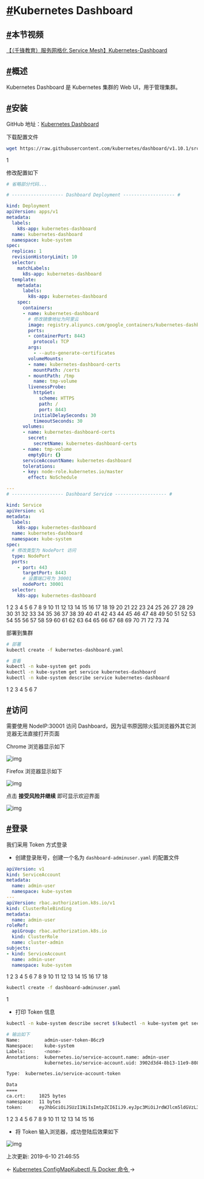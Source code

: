 # [#](https://funtl.com/zh/service-mesh-kubernetes/Dashboard.html#kubernetes-dashboard)Kubernetes Dashboard

## [#](https://funtl.com/zh/service-mesh-kubernetes/Dashboard.html#本节视频)本节视频

[【（千锋教育）服务网格化 Service Mesh】Kubernetes-Dashboard](https://www.bilibili.com/video/av52359802/?p=20)

## [#](https://funtl.com/zh/service-mesh-kubernetes/Dashboard.html#概述)概述

Kubernetes Dashboard 是 Kubernetes 集群的 Web UI，用于管理集群。

## [#](https://funtl.com/zh/service-mesh-kubernetes/Dashboard.html#安装)安装

GitHub 地址：[Kubernetes Dashboard](https://github.com/kubernetes/dashboard)

下载配置文件

```bash
wget https://raw.githubusercontent.com/kubernetes/dashboard/v1.10.1/src/deploy/recommended/kubernetes-dashboard.yaml
```

1

修改配置如下

```yaml
# 省略部分代码...

# ------------------- Dashboard Deployment ------------------- #

kind: Deployment
apiVersion: apps/v1
metadata:
  labels:
    k8s-app: kubernetes-dashboard
  name: kubernetes-dashboard
  namespace: kube-system
spec:
  replicas: 1
  revisionHistoryLimit: 10
  selector:
    matchLabels:
      k8s-app: kubernetes-dashboard
  template:
    metadata:
      labels:
        k8s-app: kubernetes-dashboard
    spec:
      containers:
      - name: kubernetes-dashboard
        # 修改镜像地址为阿里云
        image: registry.aliyuncs.com/google_containers/kubernetes-dashboard-amd64:v1.10.1
        ports:
        - containerPort: 8443
          protocol: TCP
        args:
          - --auto-generate-certificates
        volumeMounts:
        - name: kubernetes-dashboard-certs
          mountPath: /certs
        - mountPath: /tmp
          name: tmp-volume
        livenessProbe:
          httpGet:
            scheme: HTTPS
            path: /
            port: 8443
          initialDelaySeconds: 30
          timeoutSeconds: 30
      volumes:
      - name: kubernetes-dashboard-certs
        secret:
          secretName: kubernetes-dashboard-certs
      - name: tmp-volume
        emptyDir: {}
      serviceAccountName: kubernetes-dashboard
      tolerations:
      - key: node-role.kubernetes.io/master
        effect: NoSchedule

---
# ------------------- Dashboard Service ------------------- #

kind: Service
apiVersion: v1
metadata:
  labels:
    k8s-app: kubernetes-dashboard
  name: kubernetes-dashboard
  namespace: kube-system
spec:
  # 修改类型为 NodePort 访问
  type: NodePort
  ports:
    - port: 443
      targetPort: 8443
      # 设置端口号为 30001
      nodePort: 30001
  selector:
    k8s-app: kubernetes-dashboard
```

1
2
3
4
5
6
7
8
9
10
11
12
13
14
15
16
17
18
19
20
21
22
23
24
25
26
27
28
29
30
31
32
33
34
35
36
37
38
39
40
41
42
43
44
45
46
47
48
49
50
51
52
53
54
55
56
57
58
59
60
61
62
63
64
65
66
67
68
69
70
71
72
73
74

部署到集群

```bash
# 部署
kubectl create -f kubernetes-dashboard.yaml

# 查看
kubectl -n kube-system get pods
kubectl -n kube-system get service kubernetes-dashboard
kubectl -n kube-system describe service kubernetes-dashboard
```

1
2
3
4
5
6
7

## [#](https://funtl.com/zh/service-mesh-kubernetes/Dashboard.html#访问)访问

需要使用 NodeIP:30001 访问 Dashboard，因为证书原因除火狐浏览器外其它浏览器无法直接打开页面

Chrome 浏览器显示如下

![img](https://funtl.com/assets1/Lusifer_20190610071425.png)

Firefox 浏览器显示如下

![img](https://funtl.com/assets1/Lusifer_20190610071443.png)

点击 **接受风险并继续** 即可显示欢迎界面

![img](https://funtl.com/assets1/Lusifer_20190610072653.png)

## [#](https://funtl.com/zh/service-mesh-kubernetes/Dashboard.html#登录)登录

我们采用 Token 方式登录

- 创建登录账号，创建一个名为 `dashboard-adminuser.yaml` 的配置文件

```yaml
apiVersion: v1
kind: ServiceAccount
metadata:
  name: admin-user
  namespace: kube-system
---
apiVersion: rbac.authorization.k8s.io/v1
kind: ClusterRoleBinding
metadata:
  name: admin-user
roleRef:
  apiGroup: rbac.authorization.k8s.io
  kind: ClusterRole
  name: cluster-admin
subjects:
- kind: ServiceAccount
  name: admin-user
  namespace: kube-system
```

1
2
3
4
5
6
7
8
9
10
11
12
13
14
15
16
17
18

```bash
kubectl create -f dashboard-adminuser.yaml
```

1

- 打印 Token 信息

```bash
kubectl -n kube-system describe secret $(kubectl -n kube-system get secret | grep admin-user | awk '{print $1}')

# 输出如下
Name:         admin-user-token-86cz9
Namespace:    kube-system
Labels:       <none>
Annotations:  kubernetes.io/service-account.name: admin-user
              kubernetes.io/service-account.uid: 3902d3d4-8b13-11e9-8089-000c29d49c77

Type:  kubernetes.io/service-account-token

Data
====
ca.crt:     1025 bytes
namespace:  11 bytes
token:      eyJhbGciOiJSUzI1NiIsImtpZCI6IiJ9.eyJpc3MiOiJrdWJlcm5ldGVzL3NlcnZpY2VhY2NvdW50Iiwia3ViZXJuZXRlcy5pby9zZXJ2aWNlYWNjb3VudC9uYW1lc3BhY2UiOiJrdWJlLXN5c3RlbSIsImt1YmVybmV0ZXMuaW8vc2VydmljZWFjY291bnQvc2VjcmV0Lm5hbWUiOiJhZG1pbi11c2VyLXRva2VuLTg2Y3o5Iiwia3ViZXJuZXRlcy5pby9zZXJ2aWNlYWNjb3VudC9zZXJ2aWNlLWFjY291bnQubmFtZSI6ImFkbWluLXVzZXIiLCJrdWJlcm5ldGVzLmlvL3NlcnZpY2VhY2NvdW50L3NlcnZpY2UtYWNjb3VudC51aWQiOiIzOTAyZDNkNC04YjEzLTExZTktODA4OS0wMDBjMjlkNDljNzciLCJzdWIiOiJzeXN0ZW06c2VydmljZWFjY291bnQ6a3ViZS1zeXN0ZW06YWRtaW4tdXNlciJ9.pA44wyarsahOwqH7X7RVlcdB1k3_j-L3gwOYlTQ4_Lu5ZmfXDFlhqN-Q1tdryJes_V1Nj_utocnXBAxsGzOGaVR4Te4oli3htSepI9MrggQAyeC3C0_QANXGCE6V5L6B5tGZ6tDsY92VDnlvz2N6OrHaH2IJJd2DlxzYvAPvfAFuPeHWuPeVxUisMfXeW42S7US6skZwbZ06JrPYAFxHjqv3zoxRxI8-bmekltvOamsrL0pAXvIUzaowgbjiQb2NgeLAw9O6qfYcz5DAi2C-7G_yAcve6pgnWcIGhVpKoim9DfJUhe1SVx4H4X5Na6GVaaD6FdUIb7UOgsO1FVpTPw
```

1
2
3
4
5
6
7
8
9
10
11
12
13
14
15
16

- 将 Token 输入浏览器，成功登陆后效果如下

![img](https://funtl.com/assets1/Lusifer_20190610081109.png)

上次更新: 2019-6-10 21:46:55

← [Kubernetes ConfigMap](https://funtl.com/zh/service-mesh-kubernetes/ConfigMap.html)[Kubectl 与 Docker 命令 ](https://funtl.com/zh/service-mesh-kubernetes/命令-kubectl-与-docker.html)→